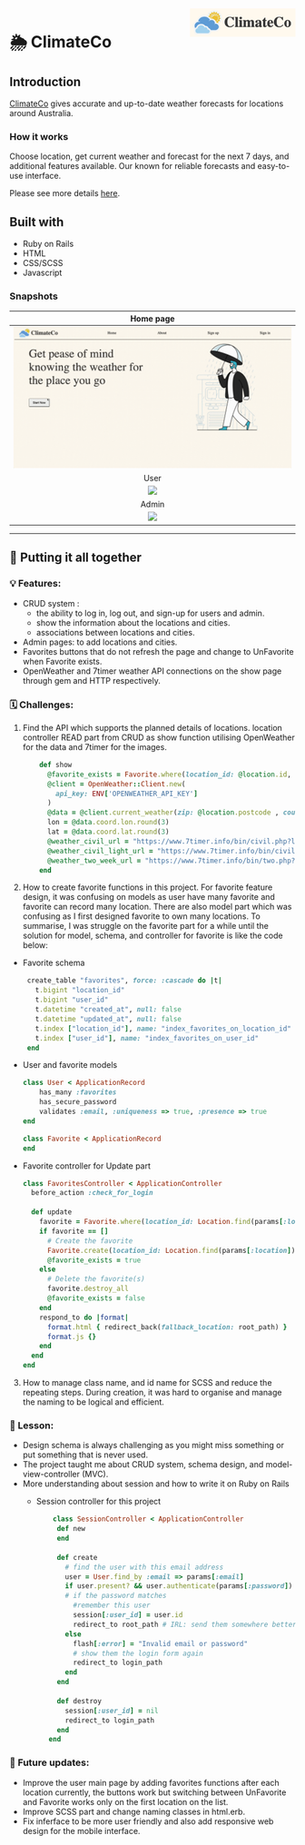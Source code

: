 <a href="https://climateco.herokuapp.com/">
    <img src="./app/assets/images/Readme1.png" alt="ClimateCo logo" title="ClimateCo" align="right" height="50" />
</a>

# :sun_behind_rain_cloud: ClimateCo
## **Introduction**
[ClimateCo](https://climateco.herokuapp.com/) gives accurate and up-to-date weather forecasts for locations around Australia.

### How it works
Choose location, get current weather and forecast for the next 7 days, and additional features available.
Our known for reliable forecasts and easy-to-use interface.

Please see more details [here](https://climateco.herokuapp.com/).

## Built with
- Ruby on Rails
- HTML
- CSS/SCSS
- Javascript

### Snapshots
|Home page|
|:-:|
| <img src="./app/assets/images/Home.gif" border="0"/> |
|User|
| <img src="./app/assets/images/user.gif" border="0"/> |
|Admin|
| <img src="./app/assets/images/admin.gif" border="0"/> |

---

## :bell: Putting it all together

### :bulb: Features:

- CRUD system : 
    - the ability to log in, log out, and sign-up for users and admin.
    - show the information about the locations and cities.
    - associations between locations and cities.
- Admin pages: to add locations and cities.
- Favorites buttons that do not refresh the page and change to UnFavorite when Favorite exists.
- OpenWeather and 7timer weather API connections on the show page through gem and HTTP respectively.

### :spiral_calendar: Challenges:

1. Find the API which supports the planned details of locations.
      location controller READ part from CRUD as show function utilising OpenWeather for the data and 7timer for the images.
      
      ```ruby
          def show
            @favorite_exists = Favorite.where(location_id: @location.id, user_id: @current_user.id) == []? false : true
            @client = OpenWeather::Client.new(
              api_key: ENV['OPENWEATHER_API_KEY']
            )
            @data = @client.current_weather(zip: @location.postcode , country: 'AU')
            lon = @data.coord.lon.round(3)
            lat = @data.coord.lat.round(3)
            @weather_civil_url = "https://www.7timer.info/bin/civil.php?lon=#{ lon }&lat=#{ lat }&lang=en&ac=0&unit=metric&tzshift=0"
            @weather_civil_light_url = "https://www.7timer.info/bin/civillight.php?lon=#{ lon }&lat=#{ lat }&lang=en&ac=0&unit=metric&tzshift=0"
            @weather_two_week_url = "https://www.7timer.info/bin/two.php?lon=#{ lon }&lat=#{ lat }&lang=en&ac=0&unit=metric&tzshift=0"
          end
      ```
      
2. How to create favorite functions in this project. For favorite feature design, it was confusing on models as user have many favorite and favorite can record many location. There are also model part which was confusing as I first designed favorite to own many locations.
To summarise, I was struggle on the favorite part for a while until the solution for model, schema, and controller for favorite is like the code below:

 - Favorite schema

     ```ruby wrap
      create_table "favorites", force: :cascade do |t|
        t.bigint "location_id"
        t.bigint "user_id"
        t.datetime "created_at", null: false
        t.datetime "updated_at", null: false
        t.index ["location_id"], name: "index_favorites_on_location_id"
        t.index ["user_id"], name: "index_favorites_on_user_id"
      end
      ```

- User and favorite models

    ```ruby
    class User < ApplicationRecord
        has_many :favorites
        has_secure_password
        validates :email, :uniqueness => true, :presence => true
    end
    ```   

    ```ruby
    class Favorite < ApplicationRecord
    end
    ```  

- Favorite controller for Update part

    ```ruby
    class FavoritesController < ApplicationController
      before_action :check_for_login

      def update
        favorite = Favorite.where(location_id: Location.find(params[:location]).id, user_id: @current_user.id)
        if favorite == []
          # Create the favorite
          Favorite.create(location_id: Location.find(params[:location]).id, user_id: @current_user.id)
          @favorite_exists = true
        else
          # Delete the favorite(s)
          favorite.destroy_all
          @favorite_exists = false
        end
        respond_to do |format|
          format.html { redirect_back(fallback_location: root_path) }
          format.js {}
        end
      end
    end
    ```
         
3. How to manage class name, and id name for SCSS and reduce the repeating steps. During creation, it was hard to organise and manage the naming to be logical and efficient.

### :book: Lesson:

- Design schema is always challenging as you might miss something or put something that is never used.
- The project taught me about CRUD system, schema design, and model-view-controller (MVC).
- More understanding about session and how to write it on Ruby on Rails
     - Session controller for this project
     
         ```ruby
             class SessionController < ApplicationController
              def new
              end

              def create
                # find the user with this email address
                user = User.find_by :email => params[:email]
                if user.present? && user.authenticate(params[:password])
                # if the password matches
                  #remember this user
                  session[:user_id] = user.id
                  redirect_to root_path # IRL: send them somewhere better
                else
                  flash[:error] = "Invalid email or password"
                  # show them the login form again
                  redirect_to login_path
                end
              end

              def destroy
                session[:user_id] = nil
                redirect_to login_path
              end
            end
         ```

### :bookmark: Future updates:

- Improve the user main page by adding favorites functions after each location currently, the buttons work but switching between UnFavorite and Favorite works only on the first location on the list.
- Improve SCSS part and change naming classes in html.erb.
- Fix inferface to be more user friendly and also add responsive web design for the mobile interface.

